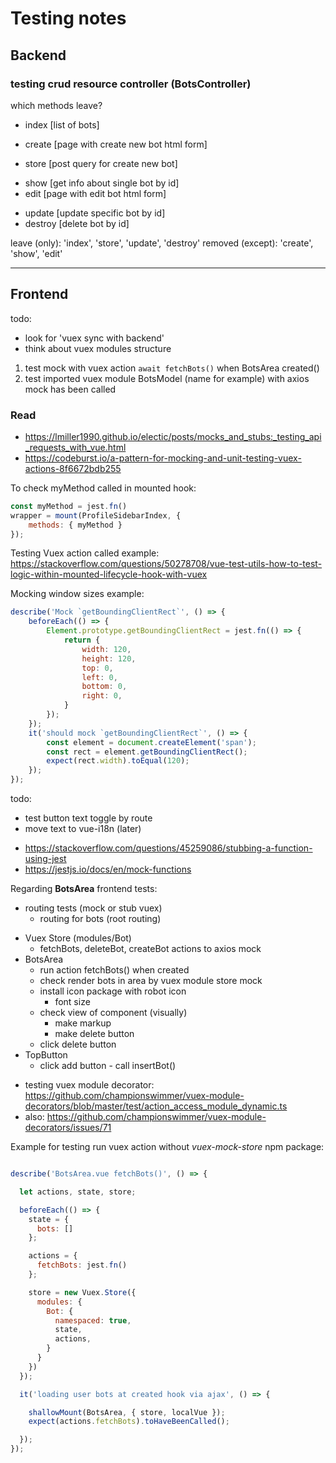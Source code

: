 # Testing notes

## Backend

### testing crud resource controller (BotsController)

which methods leave?
+ index [list of bots]
- create [page with create new bot html form]
+ store [post query for create new bot]
- show [get info about single bot by id]
- edit [page with edit bot html form]
+ update [update specific bot by id]
+ destroy [delete bot by id]

leave (only): 'index', 'store', 'update', 'destroy'
removed (except): 'create', 'show', 'edit'

---

## Frontend

todo:
- look for 'vuex sync with backend'
- think about vuex modules structure

1. test mock with vuex action `await fetchBots()` when BotsArea created()
2. test imported vuex module BotsModel (name for example) with axios mock has been called

### Read
+ <https://lmiller1990.github.io/electic/posts/mocks_and_stubs:_testing_api_requests_with_vue.html>
+ <https://codeburst.io/a-pattern-for-mocking-and-unit-testing-vuex-actions-8f6672bdb255>

To check myMethod called in mounted hook:
```js
const myMethod = jest.fn()
wrapper = mount(ProfileSidebarIndex, {
    methods: { myMethod }
});
```

Testing Vuex action called example: <https://stackoverflow.com/questions/50278708/vue-test-utils-how-to-test-logic-within-mounted-lifecycle-hook-with-vuex>

Mocking window sizes example:
```js
describe('Mock `getBoundingClientRect`', () => {
    beforeEach(() => {
        Element.prototype.getBoundingClientRect = jest.fn(() => {
            return {
                width: 120,
                height: 120,
                top: 0,
                left: 0,
                bottom: 0,
                right: 0,
            }
        });
    });
    it('should mock `getBoundingClientRect`', () => {
        const element = document.createElement('span');
        const rect = element.getBoundingClientRect();
        expect(rect.width).toEqual(120);
    });
});
```

todo:
- test button text toggle by route
- move text to vue-i18n (later)

+ <https://stackoverflow.com/questions/45259086/stubbing-a-function-using-jest>
+ <https://jestjs.io/docs/en/mock-functions>


Regarding **BotsArea** frontend tests:
+ routing tests (mock or stub vuex)
  + routing for bots (root routing)
- Vuex Store (modules/Bot)
  - fetchBots, deleteBot, createBot actions to axios mock
- BotsArea
  + run action fetchBots() when created
  + check render bots in area by vuex module store mock
  + install icon package with robot icon
    + font size
  - check view of component (visually)
    - make markup
    - make delete button
  - click delete button 
- TopButton
  - click add button - call insertBot()


+ testing vuex module decorator: <https://github.com/championswimmer/vuex-module-decorators/blob/master/test/action_access_module_dynamic.ts>
+ also: <https://github.com/championswimmer/vuex-module-decorators/issues/71>

Example for testing run vuex action without _vuex-mock-store_ npm package:
```js

describe('BotsArea.vue fetchBots()', () => {

  let actions, state, store;

  beforeEach(() => {
    state = {
      bots: []
    };

    actions = {
      fetchBots: jest.fn()
    };

    store = new Vuex.Store({
      modules: {
        Bot: {
          namespaced: true,
          state,
          actions,
        }
      }
    })
  });

  it('loading user bots at created hook via ajax', () => {

    shallowMount(BotsArea, { store, localVue });
    expect(actions.fetchBots).toHaveBeenCalled();

  });
});
```
